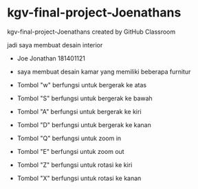 # kgv-final-project-Joenathans
kgv-final-project-Joenathans created by GitHub Classroom

jadi saya membuat desain interior


- Joe Jonathan 181401121

- saya membuat desain kamar yang memiliki beberapa furnitur

- Tombol "w" berfungsi untuk bergerak ke atas
- Tombol "S" berfungsi untuk bergerak ke bawah
- Tombol "A" berfungsi untuk bergerak ke kiri
- Tombol "D" berfungsi untuk bergerak ke kanan
- Tombol "Q" berfungsi untuk zoom in
- Tombol "E" berfungsi untuk zoom out
- Tombol "Z" berfungsi untuk rotasi ke kiri
- Tombol "X" berfungsi untuk rotasi ke kanan

